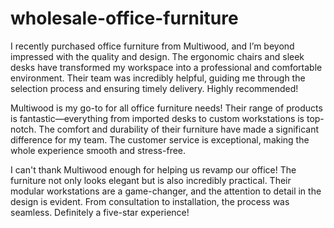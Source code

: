 # wholesale-office-furniture

I recently purchased office furniture from Multiwood, and I’m beyond impressed with the quality and design. The ergonomic chairs and sleek desks have transformed my workspace into a professional and comfortable environment. Their team was incredibly helpful, guiding me through the selection process and ensuring timely delivery. Highly recommended!

Multiwood is my go-to for all office furniture needs! Their range of products is fantastic—everything from imported desks to custom workstations is top-notch. The comfort and durability of their furniture have made a significant difference for my team. The customer service is exceptional, making the whole experience smooth and stress-free.

I can't thank Multiwood enough for helping us revamp our office! The furniture not only looks elegant but is also incredibly practical. Their modular workstations are a game-changer, and the attention to detail in the design is evident. From consultation to installation, the process was seamless. Definitely a five-star experience!

